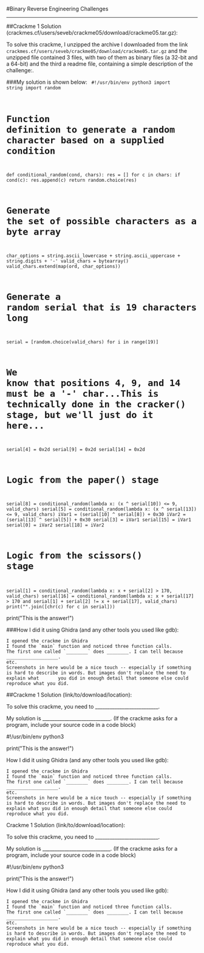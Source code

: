 #Binary Reverse Engineering Challenges

---

##Crackme 1 Solution (crackmes.cf/users/seveb/crackme05/download/crackme05.tar.gz):

To solve this crackme, I unzipped the archive I downloaded from the link `crackmes.cf/users/seveb/crackme05/download/crackme05.tar.gz` and the unzipped file contained 3 files, with two of them as binary files (a 32-bit and a 64-bit) and the third a readme file, containing a simple description of the challenge:.

###My solution is shown below:
<code>
#!/usr/bin/env python3
import string
import random

# Function definition to generate a random character based on a supplied condition
 def conditional_random(cond, chars):
     res = []
     for c in chars:
         if cond(c):
             res.append(c)
     return random.choice(res)

# Generate the set of possible characters as a byte array
char_options = string.ascii_lowercase + string.ascii_uppercase + string.digits + '-'
valid_chars = bytearray()
valid_chars.extend(map(ord, char_options))

# Generate a random serial that is 19 characters long
serial = [random.choice(valid_chars) for i in range(19)]

# We know that positions 4, 9, and 14 must be a '-' char...This is technically done in the cracker() stage, but we'll just do it here...
serial[4] = 0x2d
serial[9] = 0x2d
serial[14] = 0x2d

# Logic from the paper() stage
serial[8] = conditional_random(lambda x: (x ^ serial[10]) <= 9, valid_chars)
serial[5] = conditional_random(lambda x: (x ^ serial[13]) <= 9, valid_chars)
iVar1 = (serial[10] ^ serial[8]) + 0x30
iVar2 = (serial[13] ^ serial[5]) + 0x30
serial[3] = iVar1
serial[15] = iVar1
serial[0] = iVar2
serial[18] = iVar2

# Logic from the scissors() stage
serial[1] = conditional_random(lambda x: x + serial[2] > 170, valid_chars)
serial[16] = conditional_random(lambda x: x + serial[17] > 170 and serial[1] + serial[2] != x + serial[17], valid_chars)
print("".join([chr(c) for c in serial]))
</code>

print("This is the answer!")

###How I did it using Ghidra (and any other tools you used like gdb):

    I opened the crackme in Ghidra
    I found the `main` function and noticed three function calls.
    The first one called `________` does ________. I can tell because ___________________.
    etc.
    Screenshots in here would be a nice touch -- especially if something is hard to describe in words. But images don't replace the need to explain what       you did in enough detail that someone else could reproduce what you did.

 

##Crackme 1 Solution (link/to/download/location):

To solve this crackme, you need to __________________________.

My solution is ____________________________. (If the crackme asks for a program, include your source code in a code block)

#!/usr/bin/env python3


print("This is the answer!")

How I did it using Ghidra (and any other tools you used like gdb):

    I opened the crackme in Ghidra
    I found the `main` function and noticed three function calls.
    The first one called `________` does ________. I can tell because ___________________.
    etc.
    Screenshots in here would be a nice touch -- especially if something is hard to describe in words. But images don't replace the need to explain what you did in enough detail that someone else could reproduce what you did.



Crackme 1 Solution (link/to/download/location):

To solve this crackme, you need to __________________________.

My solution is ____________________________. (If the crackme asks for a program, include your source code in a code block)

#!/usr/bin/env python3


print("This is the answer!")

How I did it using Ghidra (and any other tools you used like gdb):

    I opened the crackme in Ghidra
    I found the `main` function and noticed three function calls.
    The first one called `________` does ________. I can tell because ___________________.
    etc.
    Screenshots in here would be a nice touch -- especially if something is hard to describe in words. But images don't replace the need to explain what you did in enough detail that someone else could reproduce what you did.
